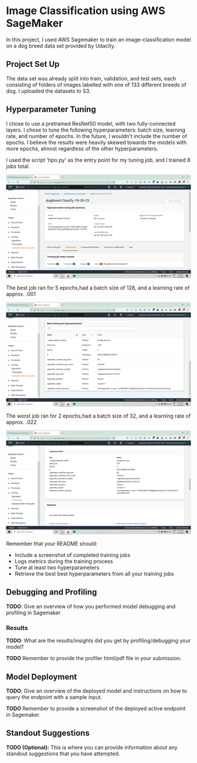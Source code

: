 # Image Classification using AWS SageMaker

In this project, I used AWS Sagemaker to train an image-classification model on a dog breed data set provided by Udacity.

## Project Set Up
The data set was already split into train, validation, and test sets, each consisting of folders of images labelled with one of 133 different breeds of dog. I uploaded the datasets to S3.

## Hyperparameter Tuning
I chose to use a pretrained ResNet50 model, with two fully-connected layers. I chose to tune the following hyperparameters: batch size, learning rate, and number of epochs. In the future, I wouldn't include the number of epochs. I believe the results were heavily skewed towards the models with more epochs, almost regardless of the other hyperparameters.

I used the script 'hpo.py' as the entry point for my tuning job, and I trained 8 jobs total.

![hyperparameter tuning job](https://github.com/safiamc/udacity-deep-learning-project/blob/d04595f7fb8206b002ee9f43429c31e46e5a8361/Screenshot%20(17).png)

The best job ran for 5 epochs,had a batch size of 128, and a learning rate of approx. .001

![best job](https://github.com/safiamc/udacity-deep-learning-project/blob/d04595f7fb8206b002ee9f43429c31e46e5a8361/Screenshot%20(18).png)

The worst job ran for 2 epochs,had a batch size of 32, and a learning rate of approx. .022

![worst job](https://github.com/safiamc/udacity-deep-learning-project/blob/d04595f7fb8206b002ee9f43429c31e46e5a8361/Screenshot%20(19).png)

Remember that your README should:
- Include a screenshot of completed training jobs
- Logs metrics during the training process
- Tune at least two hyperparameters
- Retrieve the best best hyperparameters from all your training jobs

## Debugging and Profiling
**TODO**: Give an overview of how you performed model debugging and profiling in Sagemaker

### Results
**TODO**: What are the results/insights did you get by profiling/debugging your model?

**TODO** Remember to provide the profiler html/pdf file in your submission.


## Model Deployment
**TODO**: Give an overview of the deployed model and instructions on how to query the endpoint with a sample input.

**TODO** Remember to provide a screenshot of the deployed active endpoint in Sagemaker.

## Standout Suggestions
**TODO (Optional):** This is where you can provide information about any standout suggestions that you have attempted.
